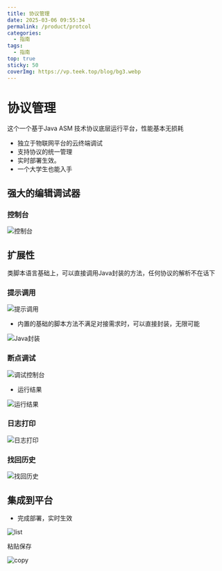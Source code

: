 ```yaml
---
title: 协议管理
date: 2025-03-06 09:55:34
permalink: /product/protcol
categories:
  - 指南
tags:
  - 指南
top: true
sticky: 50
coverImg: https://vp.teek.top/blog/bg3.webp
---
```


# 协议管理

这个一个基于Java ASM 技术协议底层运行平台，性能基本无损耗

- 独立于物联网平台的云终端调试
- 支持协议的统一管理
- 实时部署生效。
- 一个大学生也能入手

## 强大的编辑调试器

### 控制台

![控制台](/iot/product/protocol/index.png "控制台")

## 扩展性

类脚本语言基础上，可以直接调用Java封装的方法，任何协议的解析不在话下

### 提示调用

![提示调用](/iot/product/protocol/call.png "提示调用")

- 内置的基础的脚本方法不满足对接需求时，可以直接封装，无限可能

![Java封装](/iot/product/protocol/call_java.png "Java封装")

### 断点调试

![调试控制台](/iot/product/protocol/debug.png "调试控制台")

- 运行结果

![运行结果](/iot/product/protocol/run.png "运行结果")

### 日志打印

![日志打印](/iot/product/protocol/log.png "日志打印")

### 找回历史

![找回历史](/iot/product/protocol/history.png "找回历史")

## 集成到平台

- 完成部署，实时生效

![list](/iot/product/protocol/list.png "list")

粘贴保存

![copy](/iot/product/protocol/copy.png "copy")
